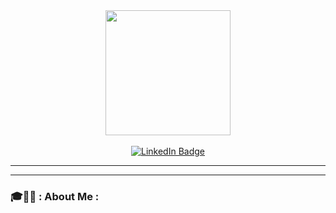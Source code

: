 

<div id="header" align="center">
  <img src="https://media.giphy.com/media/jdPMeyv9rn0hZHh8n9/giphy.gif" width="200"/>
</div>
<br>

<div id="badges" align="center">
  <a href="https://www.linkedin.com/in/gr%C3%A9gory-daguerre-4a6918223/">
    <img src="https://img.shields.io/badge/LinkedIn-blue?style=for-the-badge&logo=linkedin&logoColor=white" alt="LinkedIn Badge"/>
  </a>
</div>

<div id="profileCounter" align="center">
  <img src="https://komarev.com/ghpvc/?username=Ypso46&style=flat-square&color=blue" alt=""/>
</div>


---

---

### 🎓👨‍💻 : About Me :
<!--
**Ypso46/Ypso46** is a ✨ _special_ ✨ repository because its `README.md` (this file) appears on your GitHub profile.

Here are some ideas to get you started:

- 🔭 I’m currently working on ...
- 🌱 I’m currently learning ...
- 👯 I’m looking to collaborate on ...
- 🤔 I’m looking for help with ...
- 💬 Ask me about ...
- 📫 How to reach me: ...
- 😄 Pronouns: ...
- ⚡ Fun fact: ...
-->
